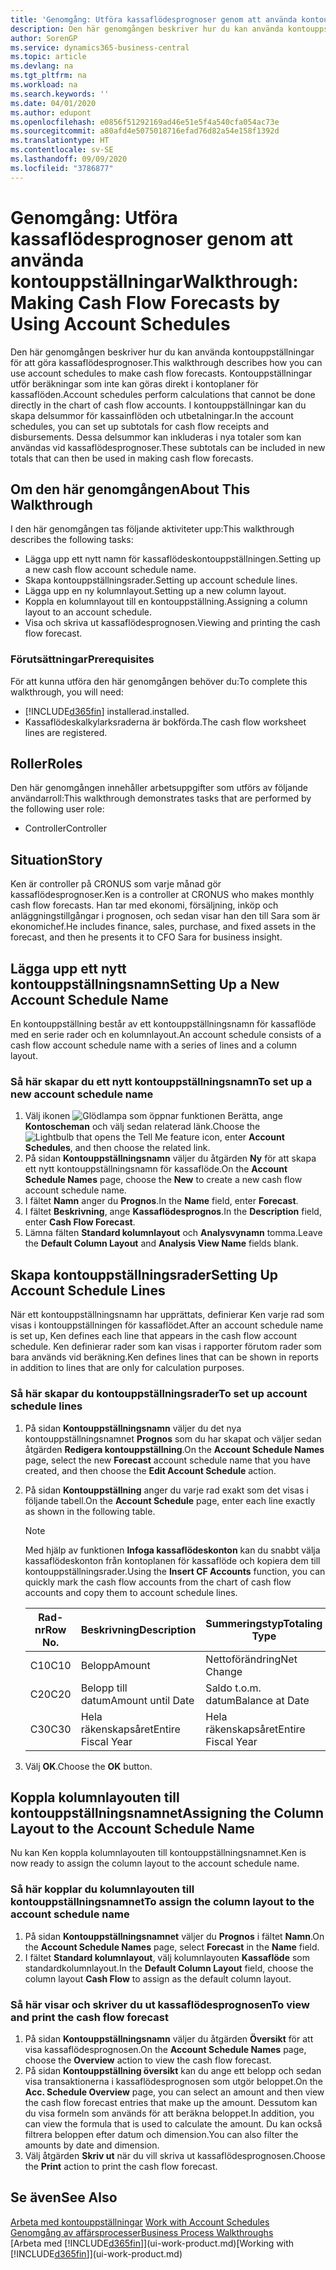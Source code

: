 ```yaml
---
title: 'Genomgång: Utföra kassaflödesprognoser genom att använda kontouppställningar | Microsoft Docs'
description: Den här genomgången beskriver hur du kan använda kontouppställningar för att göra kassaflödesprognoser. Kontouppställningar utför beräkningar som inte kan göras direkt i kontoplaner för kassaflöden. I kontouppställningar kan du skapa delsummor för kassainflöden och utbetalningar. Dessa delsummor kan inkluderas i nya totaler som kan användas vid kassaflödesprognoser.
author: SorenGP
ms.service: dynamics365-business-central
ms.topic: article
ms.devlang: na
ms.tgt_pltfrm: na
ms.workload: na
ms.search.keywords: ''
ms.date: 04/01/2020
ms.author: edupont
ms.openlocfilehash: e0856f51292169ad46e51e5f4a540cfa054ac73e
ms.sourcegitcommit: a80afd4e5075018716efad76d82a54e158f1392d
ms.translationtype: HT
ms.contentlocale: sv-SE
ms.lasthandoff: 09/09/2020
ms.locfileid: "3786877"
---
```

# <a name="walkthrough-making-cash-flow-forecasts-by-using-account-schedules"></a><span data-ttu-id="dd0a3-106">Genomgång: Utföra kassaflödesprognoser genom att använda kontouppställningar</span><span class="sxs-lookup"><span data-stu-id="dd0a3-106">Walkthrough: Making Cash Flow Forecasts by Using Account Schedules</span></span>
<span data-ttu-id="dd0a3-107">Den här genomgången beskriver hur du kan använda kontouppställningar för att göra kassaflödesprognoser.</span><span class="sxs-lookup"><span data-stu-id="dd0a3-107">This walkthrough describes how you can use account schedules to make cash flow forecasts.</span></span> <span data-ttu-id="dd0a3-108">Kontouppställningar utför beräkningar som inte kan göras direkt i kontoplaner för kassaflöden.</span><span class="sxs-lookup"><span data-stu-id="dd0a3-108">Account schedules perform calculations that cannot be done directly in the chart of cash flow accounts.</span></span> <span data-ttu-id="dd0a3-109">I kontouppställningar kan du skapa delsummor för kassainflöden och utbetalningar.</span><span class="sxs-lookup"><span data-stu-id="dd0a3-109">In the account schedules, you can set up subtotals for cash flow receipts and disbursements.</span></span> <span data-ttu-id="dd0a3-110">Dessa delsummor kan inkluderas i nya totaler som kan användas vid kassaflödesprognoser.</span><span class="sxs-lookup"><span data-stu-id="dd0a3-110">These subtotals can be included in new totals that can then be used in making cash flow forecasts.</span></span>  

## <a name="about-this-walkthrough"></a><span data-ttu-id="dd0a3-111">Om den här genomgången</span><span class="sxs-lookup"><span data-stu-id="dd0a3-111">About This Walkthrough</span></span>  
<span data-ttu-id="dd0a3-112">I den här genomgången tas följande aktiviteter upp:</span><span class="sxs-lookup"><span data-stu-id="dd0a3-112">This walkthrough describes the following tasks:</span></span>  

- <span data-ttu-id="dd0a3-113">Lägga upp ett nytt namn för kassaflödeskontouppställningen.</span><span class="sxs-lookup"><span data-stu-id="dd0a3-113">Setting up a new cash flow account schedule name.</span></span>  
- <span data-ttu-id="dd0a3-114">Skapa kontouppställningsrader.</span><span class="sxs-lookup"><span data-stu-id="dd0a3-114">Setting up account schedule lines.</span></span>  
- <span data-ttu-id="dd0a3-115">Lägga upp en ny kolumnlayout.</span><span class="sxs-lookup"><span data-stu-id="dd0a3-115">Setting up a new column layout.</span></span>  
- <span data-ttu-id="dd0a3-116">Koppla en kolumnlayout till en kontouppställning.</span><span class="sxs-lookup"><span data-stu-id="dd0a3-116">Assigning a column layout to an account schedule.</span></span>  
- <span data-ttu-id="dd0a3-117">Visa och skriva ut kassaflödesprognosen.</span><span class="sxs-lookup"><span data-stu-id="dd0a3-117">Viewing and printing the cash flow forecast.</span></span>  

### <a name="prerequisites"></a><span data-ttu-id="dd0a3-118">Förutsättningar</span><span class="sxs-lookup"><span data-stu-id="dd0a3-118">Prerequisites</span></span>  
<span data-ttu-id="dd0a3-119">För att kunna utföra den här genomgången behöver du:</span><span class="sxs-lookup"><span data-stu-id="dd0a3-119">To complete this walkthrough, you will need:</span></span>  

- [!INCLUDE[d365fin](includes/d365fin_md.md)] <span data-ttu-id="dd0a3-120">installerad.</span><span class="sxs-lookup"><span data-stu-id="dd0a3-120">installed.</span></span>  
- <span data-ttu-id="dd0a3-121">Kassaflödeskalkylarksraderna är bokförda.</span><span class="sxs-lookup"><span data-stu-id="dd0a3-121">The cash flow worksheet lines are registered.</span></span>  

## <a name="roles"></a><span data-ttu-id="dd0a3-122">Roller</span><span class="sxs-lookup"><span data-stu-id="dd0a3-122">Roles</span></span>  
<span data-ttu-id="dd0a3-123">Den här genomgången innehåller arbetsuppgifter som utförs av följande användarroll:</span><span class="sxs-lookup"><span data-stu-id="dd0a3-123">This walkthrough demonstrates tasks that are performed by the following user role:</span></span>  

- <span data-ttu-id="dd0a3-124">Controller</span><span class="sxs-lookup"><span data-stu-id="dd0a3-124">Controller</span></span>  

## <a name="story"></a><span data-ttu-id="dd0a3-125">Situation</span><span class="sxs-lookup"><span data-stu-id="dd0a3-125">Story</span></span>  
<span data-ttu-id="dd0a3-126">Ken är controller på CRONUS som varje månad gör kassaflödesprognoser.</span><span class="sxs-lookup"><span data-stu-id="dd0a3-126">Ken is a controller at CRONUS who makes monthly cash flow forecasts.</span></span> <span data-ttu-id="dd0a3-127">Han tar med ekonomi, försäljning, inköp och anläggningstillgångar i prognosen, och sedan visar han den till Sara som är ekonomichef.</span><span class="sxs-lookup"><span data-stu-id="dd0a3-127">He includes finance, sales, purchase, and fixed assets in the forecast, and then he presents it to CFO Sara for business insight.</span></span>  

## <a name="setting-up-a-new-account-schedule-name"></a><span data-ttu-id="dd0a3-128">Lägga upp ett nytt kontouppställningsnamn</span><span class="sxs-lookup"><span data-stu-id="dd0a3-128">Setting Up a New Account Schedule Name</span></span>  
<span data-ttu-id="dd0a3-129">En kontouppställning består av ett kontouppställningsnamn för kassaflöde med en serie rader och en kolumnlayout.</span><span class="sxs-lookup"><span data-stu-id="dd0a3-129">An account schedule consists of a cash flow account schedule name with a series of lines and a column layout.</span></span>  

### <a name="to-set-up-a-new-account-schedule-name"></a><span data-ttu-id="dd0a3-130">Så här skapar du ett nytt kontouppställningsnamn</span><span class="sxs-lookup"><span data-stu-id="dd0a3-130">To set up a new account schedule name</span></span>  

1.  <span data-ttu-id="dd0a3-131">Välj ikonen ![Glödlampa som öppnar funktionen Berätta](media/ui-search/search_small.png "Berätta vad du vill göra"), ange **Kontoscheman** och välj sedan relaterad länk.</span><span class="sxs-lookup"><span data-stu-id="dd0a3-131">Choose the ![Lightbulb that opens the Tell Me feature](media/ui-search/search_small.png "Tell me what you want to do") icon, enter **Account Schedules**, and then choose the related link.</span></span>  
2.  <span data-ttu-id="dd0a3-132">På sidan **Kontouppställningsnamn** väljer du åtgärden **Ny** för att skapa ett nytt kontouppställningsnamn för kassaflöde.</span><span class="sxs-lookup"><span data-stu-id="dd0a3-132">On the **Account Schedule Names** page, choose the **New** to create a new cash flow account schedule name.</span></span>  
3.  <span data-ttu-id="dd0a3-133">I fältet **Namn** anger du **Prognos**.</span><span class="sxs-lookup"><span data-stu-id="dd0a3-133">In the **Name** field, enter **Forecast**.</span></span>  
4.  <span data-ttu-id="dd0a3-134">I fältet **Beskrivning**, ange **Kassaflödesprognos**.</span><span class="sxs-lookup"><span data-stu-id="dd0a3-134">In the **Description** field, enter **Cash Flow Forecast**.</span></span>  
5.  <span data-ttu-id="dd0a3-135">Lämna fälten **Standard kolumnlayout** och **Analysvynamn** tomma.</span><span class="sxs-lookup"><span data-stu-id="dd0a3-135">Leave the **Default Column Layout** and **Analysis View Name** fields blank.</span></span>  

## <a name="setting-up-account-schedule-lines"></a><span data-ttu-id="dd0a3-136">Skapa kontouppställningsrader</span><span class="sxs-lookup"><span data-stu-id="dd0a3-136">Setting Up Account Schedule Lines</span></span>  
<span data-ttu-id="dd0a3-137">När ett kontouppställningsnamn har upprättats, definierar Ken varje rad som visas i kontouppställningen för kassaflödet.</span><span class="sxs-lookup"><span data-stu-id="dd0a3-137">After an account schedule name is set up, Ken defines each line that appears in the cash flow account schedule.</span></span> <span data-ttu-id="dd0a3-138">Ken definierar rader som kan visas i rapporter förutom rader som bara används vid beräkning.</span><span class="sxs-lookup"><span data-stu-id="dd0a3-138">Ken defines lines that can be shown in reports in addition to lines that are only for calculation purposes.</span></span>  

### <a name="to-set-up-account-schedule-lines"></a><span data-ttu-id="dd0a3-139">Så här skapar du kontouppställningsrader</span><span class="sxs-lookup"><span data-stu-id="dd0a3-139">To set up account schedule lines</span></span>  

1.  <span data-ttu-id="dd0a3-140">På sidan **Kontouppställningsnamn** väljer du det nya kontouppställningsnamnet **Prognos** som du har skapat och väljer sedan åtgärden **Redigera kontouppställning**.</span><span class="sxs-lookup"><span data-stu-id="dd0a3-140">On the **Account Schedule Names** page, select the new **Forecast** account schedule name that you have created, and then choose the **Edit Account Schedule** action.</span></span>  
2.  <span data-ttu-id="dd0a3-141">På sidan **Kontouppställning** anger du varje rad exakt som det visas i följande tabell.</span><span class="sxs-lookup"><span data-stu-id="dd0a3-141">On the **Account Schedule** page, enter each line exactly as shown in the following table.</span></span>  

    > [!NOTE]  
    >  <span data-ttu-id="dd0a3-142">Med hjälp av funktionen **Infoga kassaflödeskonton** kan du snabbt välja kassaflödeskonton från kontoplanen för kassaflöde och kopiera dem till kontouppställningsrader.</span><span class="sxs-lookup"><span data-stu-id="dd0a3-142">Using the **Insert CF Accounts** function, you can quickly mark the cash flow accounts from the chart of cash flow accounts and copy them to account schedule lines.</span></span>  

    |<span data-ttu-id="dd0a3-143">Rad-nr</span><span class="sxs-lookup"><span data-stu-id="dd0a3-143">Row No.</span></span>|<span data-ttu-id="dd0a3-144">Beskrivning</span><span class="sxs-lookup"><span data-stu-id="dd0a3-144">Description</span></span>|<span data-ttu-id="dd0a3-145">Summeringstyp</span><span class="sxs-lookup"><span data-stu-id="dd0a3-145">Totaling Type</span></span>|<span data-ttu-id="dd0a3-146">Summeringsintervall</span><span class="sxs-lookup"><span data-stu-id="dd0a3-146">Totaling</span></span>|<span data-ttu-id="dd0a3-147">Radtyp</span><span class="sxs-lookup"><span data-stu-id="dd0a3-147">Row Type</span></span>|<span data-ttu-id="dd0a3-148">Beloppstyp</span><span class="sxs-lookup"><span data-stu-id="dd0a3-148">Amount Type</span></span>|<span data-ttu-id="dd0a3-149">Visa</span><span class="sxs-lookup"><span data-stu-id="dd0a3-149">Show</span></span>|  
    |-------|-----------|-------------|--------|--------|-----------|----|
    |<span data-ttu-id="dd0a3-150">C10</span><span class="sxs-lookup"><span data-stu-id="dd0a3-150">C10</span></span>|<span data-ttu-id="dd0a3-151">Belopp</span><span class="sxs-lookup"><span data-stu-id="dd0a3-151">Amount</span></span>|<span data-ttu-id="dd0a3-152">Nettoförändring</span><span class="sxs-lookup"><span data-stu-id="dd0a3-152">Net Change</span></span>|<span data-ttu-id="dd0a3-153">Transaktioner</span><span class="sxs-lookup"><span data-stu-id="dd0a3-153">Entries</span></span>|<span data-ttu-id="dd0a3-154">Nettobelopp</span><span class="sxs-lookup"><span data-stu-id="dd0a3-154">Net Amount</span></span>|<span data-ttu-id="dd0a3-155">Alltid</span><span class="sxs-lookup"><span data-stu-id="dd0a3-155">Always</span></span>|  
    |<span data-ttu-id="dd0a3-156">C20</span><span class="sxs-lookup"><span data-stu-id="dd0a3-156">C20</span></span>|<span data-ttu-id="dd0a3-157">Belopp till datum</span><span class="sxs-lookup"><span data-stu-id="dd0a3-157">Amount until Date</span></span>|<span data-ttu-id="dd0a3-158">Saldo t.o.m. datum</span><span class="sxs-lookup"><span data-stu-id="dd0a3-158">Balance at Date</span></span>|<span data-ttu-id="dd0a3-159">Transaktioner</span><span class="sxs-lookup"><span data-stu-id="dd0a3-159">Entries</span></span>|<span data-ttu-id="dd0a3-160">Nettobelopp</span><span class="sxs-lookup"><span data-stu-id="dd0a3-160">Net Amount</span></span>|<span data-ttu-id="dd0a3-161">Alltid</span><span class="sxs-lookup"><span data-stu-id="dd0a3-161">Always</span></span>|  
    |<span data-ttu-id="dd0a3-162">C30</span><span class="sxs-lookup"><span data-stu-id="dd0a3-162">C30</span></span>|<span data-ttu-id="dd0a3-163">Hela räkenskapsåret</span><span class="sxs-lookup"><span data-stu-id="dd0a3-163">Entire Fiscal Year</span></span>|<span data-ttu-id="dd0a3-164">Hela räkenskapsåret</span><span class="sxs-lookup"><span data-stu-id="dd0a3-164">Entire Fiscal Year</span></span>|<span data-ttu-id="dd0a3-165">Transaktioner</span><span class="sxs-lookup"><span data-stu-id="dd0a3-165">Entries</span></span>|<span data-ttu-id="dd0a3-166">Nettobelopp</span><span class="sxs-lookup"><span data-stu-id="dd0a3-166">Net Amount</span></span>|<span data-ttu-id="dd0a3-167">Alltid</span><span class="sxs-lookup"><span data-stu-id="dd0a3-167">Always</span></span>|  

4.  <span data-ttu-id="dd0a3-168">Välj **OK**.</span><span class="sxs-lookup"><span data-stu-id="dd0a3-168">Choose the **OK** button.</span></span>  

## <a name="assigning-the-column-layout-to-the-account-schedule-name"></a><span data-ttu-id="dd0a3-169">Koppla kolumnlayouten till kontouppställningsnamnet</span><span class="sxs-lookup"><span data-stu-id="dd0a3-169">Assigning the Column Layout to the Account Schedule Name</span></span>  
<span data-ttu-id="dd0a3-170">Nu kan Ken koppla kolumnlayouten till kontouppställningsnamnet.</span><span class="sxs-lookup"><span data-stu-id="dd0a3-170">Ken is now ready to assign the column layout to the account schedule name.</span></span>  

### <a name="to-assign-the-column-layout-to-the-account-schedule-name"></a><span data-ttu-id="dd0a3-171">Så här kopplar du kolumnlayouten till kontouppställningsnamnet</span><span class="sxs-lookup"><span data-stu-id="dd0a3-171">To assign the column layout to the account schedule name</span></span>  

1.  <span data-ttu-id="dd0a3-172">På sidan **Kontouppställningsnamnet** väljer du **Prognos** i fältet **Namn**.</span><span class="sxs-lookup"><span data-stu-id="dd0a3-172">On the **Account Schedule Names** page, select **Forecast** in the **Name** field.</span></span>  
2.  <span data-ttu-id="dd0a3-173">I fältet **Standard kolumnlayout**, välj kolumnlayouten **Kassaflöde** som standardkolumnlayout.</span><span class="sxs-lookup"><span data-stu-id="dd0a3-173">In the **Default Column Layout** field, choose the column layout **Cash Flow** to assign as the default column layout.</span></span>  

### <a name="to-view-and-print-the-cash-flow-forecast"></a><span data-ttu-id="dd0a3-174">Så här visar och skriver du ut kassaflödesprognosen</span><span class="sxs-lookup"><span data-stu-id="dd0a3-174">To view and print the cash flow forecast</span></span>  
1.  <span data-ttu-id="dd0a3-175">På sidan **Kontouppställningsnamn** väljer du åtgärden **Översikt** för att visa kassaflödesprognosen.</span><span class="sxs-lookup"><span data-stu-id="dd0a3-175">On the **Account Schedule Names** page, choose the **Overview** action to view the cash flow forecast.</span></span>  
2.  <span data-ttu-id="dd0a3-176">På sidan **Kontouppställning översikt** kan du ange ett belopp och sedan visa transaktionerna i kassaflödesprognosen som utgör beloppet.</span><span class="sxs-lookup"><span data-stu-id="dd0a3-176">On the **Acc. Schedule Overview** page, you can select an amount and then view the cash flow forecast entries that make up the amount.</span></span> <span data-ttu-id="dd0a3-177">Dessutom kan du visa formeln som används för att beräkna beloppet.</span><span class="sxs-lookup"><span data-stu-id="dd0a3-177">In addition, you can view the formula that is used to calculate the amount.</span></span> <span data-ttu-id="dd0a3-178">Du kan också filtrera beloppen efter datum och dimension.</span><span class="sxs-lookup"><span data-stu-id="dd0a3-178">You can also filter the amounts by date and dimension.</span></span>  
3.  <span data-ttu-id="dd0a3-179">Välj åtgärden **Skriv ut** när du vill skriva ut kassaflödesprognosen.</span><span class="sxs-lookup"><span data-stu-id="dd0a3-179">Choose the **Print** action to print the cash flow forecast.</span></span>  

## <a name="see-also"></a><span data-ttu-id="dd0a3-180">Se även</span><span class="sxs-lookup"><span data-stu-id="dd0a3-180">See Also</span></span>  
 <span data-ttu-id="dd0a3-181">[Arbeta med kontouppställningar](bi-how-work-account-schedule.md) </span><span class="sxs-lookup"><span data-stu-id="dd0a3-181">[Work with Account Schedules](bi-how-work-account-schedule.md) </span></span>  
 [<span data-ttu-id="dd0a3-182">Genomgång av affärsprocesser</span><span class="sxs-lookup"><span data-stu-id="dd0a3-182">Business Process Walkthroughs</span></span>](walkthrough-business-process-walkthroughs.md)  
 <span data-ttu-id="dd0a3-183">[Arbeta med [!INCLUDE[d365fin](includes/d365fin_md.md)]](ui-work-product.md)</span><span class="sxs-lookup"><span data-stu-id="dd0a3-183">[Working with [!INCLUDE[d365fin](includes/d365fin_md.md)]](ui-work-product.md)</span></span>
